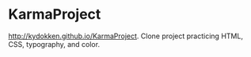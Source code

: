 # KarmaProject
http://kydokken.github.io/KarmaProject.
Clone project practicing HTML, CSS, typography, and color. 
